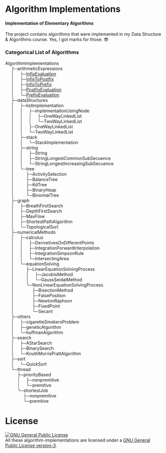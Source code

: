 # Algorithm Implementations
#### Implementation of Elementary Algorithms

The project contains algorithms that were implemented in my Data Structure & Algorithms course. Yes, I got marks for those. :sunglasses:

### Categorical List of Algorithms

AlgorithmImplementations <br/>
&nbsp;&nbsp;&nbsp;&nbsp;    ├─arithmeticExpressions <br/>
&nbsp;&nbsp;&nbsp;&nbsp;    │&nbsp;&nbsp;&nbsp;&nbsp;   ├─<a href="https://github.com/MinhasKamal/AlgorithmImplementations/tree/master/arithmeticExpressions/infixEvaluation">InfixEvaluation</a> <br/>
&nbsp;&nbsp;&nbsp;&nbsp;    │&nbsp;&nbsp;&nbsp;&nbsp;   ├─<a href="https://github.com/MinhasKamal/AlgorithmImplementations/tree/master/arithmeticExpressions/infixToPostfix">InfixToPostfix</a> <br/>
&nbsp;&nbsp;&nbsp;&nbsp;    │&nbsp;&nbsp;&nbsp;&nbsp;   ├─<a href="https://github.com/MinhasKamal/AlgorithmImplementations/tree/master/arithmeticExpressions/infixToPrefix">InfixToPrefix</a> <br/>
&nbsp;&nbsp;&nbsp;&nbsp;    │&nbsp;&nbsp;&nbsp;&nbsp;   ├─<a href="https://github.com/MinhasKamal/AlgorithmImplementations/tree/master/arithmeticExpressions/postfixEvaluation">PostfixEvaluation</a> <br/>
&nbsp;&nbsp;&nbsp;&nbsp;    │&nbsp;&nbsp;&nbsp;&nbsp;   └─<a href="https://github.com/MinhasKamal/AlgorithmImplementations/tree/master/arithmeticExpressions/prefixEvaluation">PrefixEvaluation</a> <br/>
&nbsp;&nbsp;&nbsp;&nbsp;    ├─dataStructures <br/>
&nbsp;&nbsp;&nbsp;&nbsp;    │&nbsp;&nbsp;&nbsp;&nbsp;   ├─listImplementation <br/>
&nbsp;&nbsp;&nbsp;&nbsp;    │&nbsp;&nbsp;&nbsp;&nbsp;   │&nbsp;&nbsp;&nbsp;&nbsp;   ├─implementationUsingNode <br/>
&nbsp;&nbsp;&nbsp;&nbsp;    │&nbsp;&nbsp;&nbsp;&nbsp;   │&nbsp;&nbsp;&nbsp;&nbsp;   │&nbsp;&nbsp;&nbsp;&nbsp;   ├─OneWayLinkedList <br/>
&nbsp;&nbsp;&nbsp;&nbsp;    │&nbsp;&nbsp;&nbsp;&nbsp;   │&nbsp;&nbsp;&nbsp;&nbsp;   │&nbsp;&nbsp;&nbsp;&nbsp;   └─TwoWayLinkedList <br/>
&nbsp;&nbsp;&nbsp;&nbsp;    │&nbsp;&nbsp;&nbsp;&nbsp;   │&nbsp;&nbsp;&nbsp;&nbsp;   ├─OneWayLinkedList <br/>
&nbsp;&nbsp;&nbsp;&nbsp;    │&nbsp;&nbsp;&nbsp;&nbsp;   │&nbsp;&nbsp;&nbsp;&nbsp;   └─TwoWayLinkedList <br/>
&nbsp;&nbsp;&nbsp;&nbsp;    │&nbsp;&nbsp;&nbsp;&nbsp;   ├─stack <br/>
&nbsp;&nbsp;&nbsp;&nbsp;    │&nbsp;&nbsp;&nbsp;&nbsp;   │&nbsp;&nbsp;&nbsp;&nbsp;   └─StackImplementation <br/>
&nbsp;&nbsp;&nbsp;&nbsp;    │&nbsp;&nbsp;&nbsp;&nbsp;   ├─string <br/>
&nbsp;&nbsp;&nbsp;&nbsp;    │&nbsp;&nbsp;&nbsp;&nbsp;   │&nbsp;&nbsp;&nbsp;&nbsp;   ├─String <br/>
&nbsp;&nbsp;&nbsp;&nbsp;    │&nbsp;&nbsp;&nbsp;&nbsp;   │&nbsp;&nbsp;&nbsp;&nbsp;   ├─StringLongestCommonSubSecuence <br/>
&nbsp;&nbsp;&nbsp;&nbsp;    │&nbsp;&nbsp;&nbsp;&nbsp;   │&nbsp;&nbsp;&nbsp;&nbsp;   └─StringLongestIncreasingSubSecuence <br/>
&nbsp;&nbsp;&nbsp;&nbsp;    │&nbsp;&nbsp;&nbsp;&nbsp;   └─tree <br/>
&nbsp;&nbsp;&nbsp;&nbsp;    │&nbsp;&nbsp;&nbsp;&nbsp;    &nbsp;&nbsp;&nbsp;&nbsp;   ├─ActivitySelection <br/>
&nbsp;&nbsp;&nbsp;&nbsp;    │&nbsp;&nbsp;&nbsp;&nbsp;    &nbsp;&nbsp;&nbsp;&nbsp;   ├─BalanceTree <br/>
&nbsp;&nbsp;&nbsp;&nbsp;    │&nbsp;&nbsp;&nbsp;&nbsp;    &nbsp;&nbsp;&nbsp;&nbsp;   ├─KdTree <br/>
&nbsp;&nbsp;&nbsp;&nbsp;    │&nbsp;&nbsp;&nbsp;&nbsp;    &nbsp;&nbsp;&nbsp;&nbsp;   ├─BinaryHeap <br/>
&nbsp;&nbsp;&nbsp;&nbsp;    │&nbsp;&nbsp;&nbsp;&nbsp;    &nbsp;&nbsp;&nbsp;&nbsp;   └─BinomialTree <br/>
&nbsp;&nbsp;&nbsp;&nbsp;    ├─graph <br/>
&nbsp;&nbsp;&nbsp;&nbsp;    │&nbsp;&nbsp;&nbsp;&nbsp;   ├─BreathFirstSearch <br/>
&nbsp;&nbsp;&nbsp;&nbsp;    │&nbsp;&nbsp;&nbsp;&nbsp;   ├─DepthFirstSearch <br/>
&nbsp;&nbsp;&nbsp;&nbsp;    │&nbsp;&nbsp;&nbsp;&nbsp;   ├─MaxFlow <br/>
&nbsp;&nbsp;&nbsp;&nbsp;    │&nbsp;&nbsp;&nbsp;&nbsp;   ├─ShortestPathAlgorithm <br/>
&nbsp;&nbsp;&nbsp;&nbsp;    │&nbsp;&nbsp;&nbsp;&nbsp;   └─TopologicalSort <br/>
&nbsp;&nbsp;&nbsp;&nbsp;    ├─numericalMethods <br/>
&nbsp;&nbsp;&nbsp;&nbsp;    │&nbsp;&nbsp;&nbsp;&nbsp;   ├─calculus <br/>
&nbsp;&nbsp;&nbsp;&nbsp;    │&nbsp;&nbsp;&nbsp;&nbsp;   │&nbsp;&nbsp;&nbsp;&nbsp;   ├─DerivetivesOnDifferentPoints <br/>
&nbsp;&nbsp;&nbsp;&nbsp;    │&nbsp;&nbsp;&nbsp;&nbsp;   │&nbsp;&nbsp;&nbsp;&nbsp;   ├─IntegrationForwardInterpolation <br/>
&nbsp;&nbsp;&nbsp;&nbsp;    │&nbsp;&nbsp;&nbsp;&nbsp;   │&nbsp;&nbsp;&nbsp;&nbsp;   ├─IntegrationSimpsonRule <br/>
&nbsp;&nbsp;&nbsp;&nbsp;    │&nbsp;&nbsp;&nbsp;&nbsp;   │&nbsp;&nbsp;&nbsp;&nbsp;   └─IntersectingArea <br/>
&nbsp;&nbsp;&nbsp;&nbsp;    │&nbsp;&nbsp;&nbsp;&nbsp;   └─equationSolving <br/>
&nbsp;&nbsp;&nbsp;&nbsp;    │&nbsp;&nbsp;&nbsp;&nbsp;    &nbsp;&nbsp;&nbsp;&nbsp;   ├─LinearEquationSolvingProcess <br/>
&nbsp;&nbsp;&nbsp;&nbsp;    │&nbsp;&nbsp;&nbsp;&nbsp;    &nbsp;&nbsp;&nbsp;&nbsp;   │&nbsp;&nbsp;&nbsp;&nbsp;   ├─JacobisMethod <br/>
&nbsp;&nbsp;&nbsp;&nbsp;    │&nbsp;&nbsp;&nbsp;&nbsp;    &nbsp;&nbsp;&nbsp;&nbsp;   │&nbsp;&nbsp;&nbsp;&nbsp;   └─GaussSeidalMethod <br/>
&nbsp;&nbsp;&nbsp;&nbsp;    │&nbsp;&nbsp;&nbsp;&nbsp;    &nbsp;&nbsp;&nbsp;&nbsp;   └─NonLinearEquationSolvingProcess <br/>
&nbsp;&nbsp;&nbsp;&nbsp;    │&nbsp;&nbsp;&nbsp;&nbsp;    &nbsp;&nbsp;&nbsp;&nbsp;    &nbsp;&nbsp;&nbsp;&nbsp;   ├─BisectionMethod <br/>
&nbsp;&nbsp;&nbsp;&nbsp;    │&nbsp;&nbsp;&nbsp;&nbsp;    &nbsp;&nbsp;&nbsp;&nbsp;    &nbsp;&nbsp;&nbsp;&nbsp;   ├─FalsePosition <br/>
&nbsp;&nbsp;&nbsp;&nbsp;    │&nbsp;&nbsp;&nbsp;&nbsp;    &nbsp;&nbsp;&nbsp;&nbsp;    &nbsp;&nbsp;&nbsp;&nbsp;   ├─NewtonRaphson <br/>
&nbsp;&nbsp;&nbsp;&nbsp;    │&nbsp;&nbsp;&nbsp;&nbsp;    &nbsp;&nbsp;&nbsp;&nbsp;    &nbsp;&nbsp;&nbsp;&nbsp;   ├─FixedPoint <br/>
&nbsp;&nbsp;&nbsp;&nbsp;    │&nbsp;&nbsp;&nbsp;&nbsp;    &nbsp;&nbsp;&nbsp;&nbsp;    &nbsp;&nbsp;&nbsp;&nbsp;   └─Secant <br/>
&nbsp;&nbsp;&nbsp;&nbsp;    ├─others <br/>
&nbsp;&nbsp;&nbsp;&nbsp;    │&nbsp;&nbsp;&nbsp;&nbsp;   ├─cigaretteSmokersProblem <br/>
&nbsp;&nbsp;&nbsp;&nbsp;    │&nbsp;&nbsp;&nbsp;&nbsp;   ├─geneticAlgorithm <br/>
&nbsp;&nbsp;&nbsp;&nbsp;    │&nbsp;&nbsp;&nbsp;&nbsp;   └─huffmanAlgorithm <br/>
&nbsp;&nbsp;&nbsp;&nbsp;    ├─search <br/>
&nbsp;&nbsp;&nbsp;&nbsp;    │&nbsp;&nbsp;&nbsp;&nbsp;   ├─AStarSearch <br/>
&nbsp;&nbsp;&nbsp;&nbsp;    │&nbsp;&nbsp;&nbsp;&nbsp;   ├─BinarySearch <br/>
&nbsp;&nbsp;&nbsp;&nbsp;    │&nbsp;&nbsp;&nbsp;&nbsp;   └─KnuthMorrisPrattAlgorithm <br/>
&nbsp;&nbsp;&nbsp;&nbsp;    ├─sort <br/>
&nbsp;&nbsp;&nbsp;&nbsp;    │&nbsp;&nbsp;&nbsp;&nbsp;   └─QuickSort <br/>
&nbsp;&nbsp;&nbsp;&nbsp;    └─thread <br/>
&nbsp;&nbsp;&nbsp;&nbsp;     &nbsp;&nbsp;&nbsp;&nbsp;   ├─priorityBased <br/>
&nbsp;&nbsp;&nbsp;&nbsp;     &nbsp;&nbsp;&nbsp;&nbsp;   │&nbsp;&nbsp;&nbsp;&nbsp;   ├─nonpremitive <br/>
&nbsp;&nbsp;&nbsp;&nbsp;     &nbsp;&nbsp;&nbsp;&nbsp;   │&nbsp;&nbsp;&nbsp;&nbsp;   └─premitive <br/>
&nbsp;&nbsp;&nbsp;&nbsp;     &nbsp;&nbsp;&nbsp;&nbsp;   └─shortestJob <br/>
&nbsp;&nbsp;&nbsp;&nbsp;     &nbsp;&nbsp;&nbsp;&nbsp;    &nbsp;&nbsp;&nbsp;&nbsp;   ├─nonpremitive <br/>
&nbsp;&nbsp;&nbsp;&nbsp;     &nbsp;&nbsp;&nbsp;&nbsp;    &nbsp;&nbsp;&nbsp;&nbsp;   └─premitive <br/>

# License
<a rel="license" href="http://www.gnu.org/licenses/gpl.html"><img alt="GNU General Public License" style="border-width:0" src="http://www.gnu.org/graphics/gplv3-88x31.png" /></a><br/>All these algorithm-implementations are licensed under a <a rel="license" href="http://www.gnu.org/licenses/gpl.html">GNU General Public License version-3</a>.
